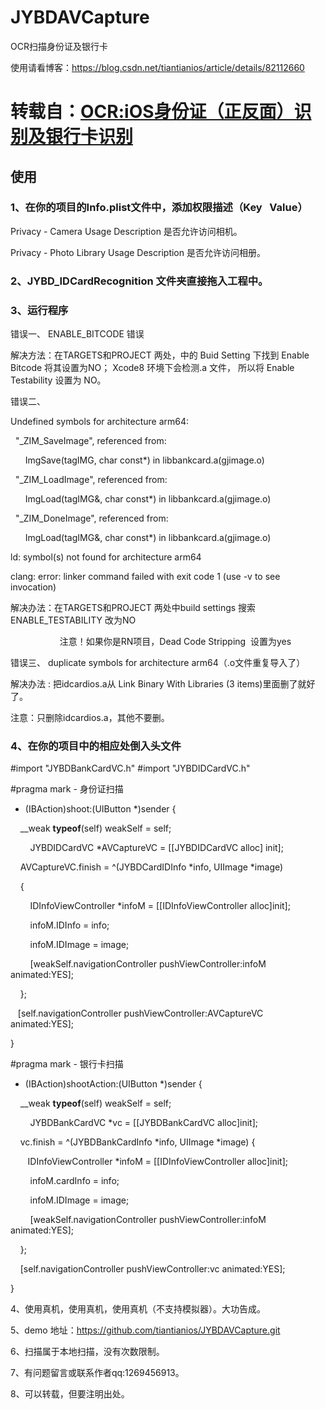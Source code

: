 # JYBDAVCapture
OCR扫描身份证及银行卡

使用请看博客：https://blog.csdn.net/tiantianios/article/details/82112660

# 转载自：[OCR:iOS身份证（正反面）识别及银行卡识别](https://blog.csdn.net/tiantianios/article/details/82112660)

## 使用

### 1、在你的项目的Info.plist文件中，添加权限描述（Key   Value）

  Privacy - Camera Usage Description 是否允许访问相机。

  Privacy - Photo Library Usage Description 是否允许访问相册。

### 2、JYBD_IDCardRecognition 文件夹直接拖入工程中。

### 3、运行程序

错误一、 ENABLE_BITCODE 错误

解决方法：在TARGETS和PROJECT 两处，中的 Buid Setting 下找到 Enable Bitcode 将其设置为NO； Xcode8 环境下会检测.a 文件， 所以将 Enable Testability 设置为 NO。

错误二、 

Undefined symbols for architecture arm64:

  "_ZIM_SaveImage", referenced from:
  
      ImgSave(tagIMG, char const*) in libbankcard.a(gjimage.o)
      
  "_ZIM_LoadImage", referenced from:
  
      ImgLoad(tagIMG&, char const*) in libbankcard.a(gjimage.o)
      
  "_ZIM_DoneImage", referenced from:
  
      ImgLoad(tagIMG&, char const*) in libbankcard.a(gjimage.o)
      
ld: symbol(s) not found for architecture arm64

clang: error: linker command failed with exit code 1 (use -v to see invocation)

解决办法：在TARGETS和PROJECT 两处中build settings 搜索 ENABLE_TESTABILITY 改为NO

                    注意！如果你是RN项目，Dead Code Stripping  设置为yes

错误三、 duplicate symbols for architecture arm64（.o文件重复导入了）

解决办法 : 把idcardios.a从 Link Binary With Libraries (3 items)里面删了就好了。

注意：只删除idcardios.a，其他不要删。


### 4、在你的项目中的相应处倒入头文件

#import "JYBDBankCardVC.h"
#import "JYBDIDCardVC.h"

#pragma mark - 身份证扫描

- (IBAction)shoot:(UIButton *)sender {

    __weak __typeof__(self) weakSelf = self;

        JYBDIDCardVC *AVCaptureVC = [[JYBDIDCardVC alloc] init];

    AVCaptureVC.finish = ^(JYBDCardIDInfo *info, UIImage *image)

    {

        IDInfoViewController *infoM = [[IDInfoViewController alloc]init];

        infoM.IDInfo = info;

        infoM.IDImage = image;

        [weakSelf.navigationController pushViewController:infoM animated:YES];

    };

   [self.navigationController pushViewController:AVCaptureVC animated:YES];

}

#pragma mark - 银行卡扫描

- (IBAction)shootAction:(UIButton *)sender {

    __weak __typeof__(self) weakSelf = self;

        JYBDBankCardVC *vc = [[JYBDBankCardVC alloc]init];

    vc.finish = ^(JYBDBankCardInfo *info, UIImage *image) {

       IDInfoViewController *infoM = [[IDInfoViewController alloc]init];

        infoM.cardInfo = info;

        infoM.IDImage = image;

        [weakSelf.navigationController pushViewController:infoM animated:YES];

    };

    [self.navigationController pushViewController:vc animated:YES];

}

4、使用真机，使用真机，使用真机（不支持模拟器）。大功告成。

5、demo 地址：https://github.com/tiantianios/JYBDAVCapture.git

6、扫描属于本地扫描，没有次数限制。

7、有问题留言或联系作者qq:1269456913。

8、可以转载，但要注明出处。
